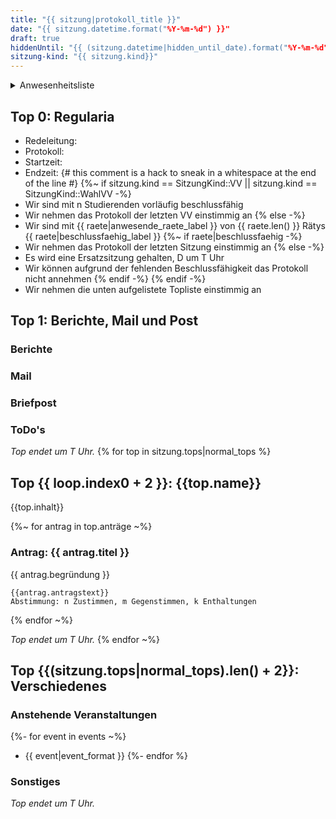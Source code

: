 ```yaml
---
title: "{{ sitzung|protokoll_title }}"
date: "{{ sitzung.datetime.format("%Y-%m-%d") }}"
draft: true
hiddenUntil: "{{ (sitzung.datetime|hidden_until_date).format("%Y-%m-%d") }}"
sitzung-kind: "{{ sitzung.kind}}"
---
```


<details>
<summary>Anwesenheitsliste</summary>

#### Anwesende Rätys
{%~ for rat in raete -%}
{%- if rat.anwesend -%}
- {{ rat.name }}
{% endif -%}
{%- endfor ~%}

#### Abwesende Rätys
{%~ for rat in raete -%}
{%- if !rat.anwesend && !rat.abgemeldet -%}
- {{ rat.name }}
{% endif -%}
{%- endfor ~%}

#### Entschuldigte Rätys
{%~ for rat in raete -%}
{%- if rat.abgemeldet && !rat.anwesend -%}
- {{ rat.name }}
{% endif -%}
{%- endfor ~%}

{%~ if sitzung.kind == SitzungKind::VV || sitzung.kind == SitzungKind::WahlVV -%}
#### Weitere Studis
{%- else -%}
#### Gäste
{%- endif %}

</details>

## Top 0: Regularia

- Redeleitung: 
- Protokoll: 
- Startzeit: 
- Endzeit: {# this comment is a hack to sneak in a whitespace at the end of the line #}
{%~ if sitzung.kind == SitzungKind::VV || sitzung.kind == SitzungKind::WahlVV -%}
- Wir sind mit n Studierenden vorläufig beschlussfähig
- Wir nehmen das Protokoll der letzten VV einstimmig an
{% else -%}
- Wir sind mit {{ raete|anwesende_raete_label }} von {{ raete.len() }} Rätys {{ raete|beschlussfaehig_label }}
{%~ if raete|beschlussfaehig -%}
- Wir nehmen das Protokoll der letzten Sitzung einstimmig an
{% else -%}
- Es wird eine Ersatzsitzung gehalten, D um T Uhr
- Wir können aufgrund der fehlenden Beschlussfähigkeit das Protokoll nicht annehmen
{% endif -%}
{% endif -%}
- Wir nehmen die unten aufgelistete Topliste einstimmig an

## Top 1: Berichte, Mail und Post

### Berichte

### Mail

### Briefpost

### ToDo's

_Top endet um T Uhr._
{% for top in sitzung.tops|normal_tops %}
## Top {{ loop.index0 + 2 }}: {{top.name}}

{{top.inhalt}}

{%~ for antrag in top.anträge ~%}

### Antrag: {{ antrag.titel }}

{{ antrag.begründung }}

```vote-success
{{antrag.antragstext}}  
Abstimmung: n Zustimmen, m Gegenstimmen, k Enthaltungen  
```
{% endfor ~%}

_Top endet um T Uhr._
{% endfor ~%}

## Top {{(sitzung.tops|normal_tops).len() + 2}}: Verschiedenes

### Anstehende Veranstaltungen
{%- for event in events ~%}
- {{ event|event_format }}
{%- endfor %}

### Sonstiges

_Top endet um T Uhr._

